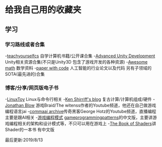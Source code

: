 # 给我自己用的收藏夹
## 学习
### 学习路线或者合集
-[teachyourselfcs](https://teachyourselfcs.com/) 自学计算机书籍/公开课合集
-[Advanced Unity Development](https://advanced-unity-development.zeef.com/johannes.deml) Unity相关资源合集(不只是Unity3D 包含了游戏开发的各种资源)
-[Awesome math](https://github.com/rossant/awesome-math) 数学资料
-[paper with code](https://paperswithcode.com/) 人工智能的行业论文以及代码 另有子领域的SOTA(最先进的)合集
### 博客/分享/网页版电子书
-[LinuxToy](https://linuxtoy.org/) Linux与命令行相关
-[Ken Shirriff's blog](http://www.righto.com/) 复古计算/计算机组成/硬件
-[Jonathan Blow](https://www.youtube.com/user/jblow888) 游戏Braid/The witenss作者的Youtube频道，他还在自己做游戏编程语言jai
-[commaai archive](https://www.youtube.com/channel/UCwgKmJM4ZJQRJ-U5NjvR2dg)传奇黑客George Hotz的Youtube频道，直播编程 主要是跟AI相关
-[游戏编程模式](https://gpp.tkchu.me/) [gameprogrammingpatterns](http://gameprogrammingpatterns.com/architecture-performance-and-games.html)的中文版，主要讲游戏编程相关的架构和设计模式等，不只可以用在游戏上
-[The Book of Shaders](https://thebookofshaders.com/)讲Shader的一本书 有中文版

最后更新:2019/8/13
